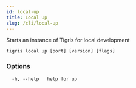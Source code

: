 ```yaml
---
id: local-up
title: Local Up
slug: /cli/local-up
---
```


Starts an instance of Tigris for local development

```
tigris local up [port] [version] [flags]
```

### Options

```
  -h, --help   help for up
```
